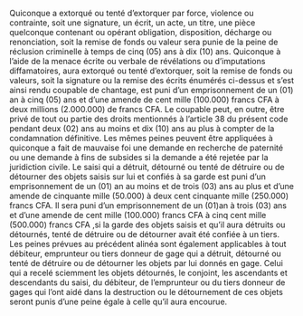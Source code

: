 Quiconque a extorqué ou tenté d’extorquer par force, violence ou contrainte, soit une signature, un écrit, un acte, un titre, une pièce quelconque contenant ou opérant obligation, disposition, décharge ou renonciation, soit la remise de fonds ou valeur sera punie de la peine de réclusion criminelle à temps de cinq (05) ans à dix (10) ans.
Quiconque à l’aide de la menace écrite ou verbale de révélations ou d’imputations diffamatoires, aura extorqué ou tenté d’extorquer, soit la remise de fonds ou valeurs, soit la signature ou la remise des écrits énumérés ci-dessus et s’est ainsi rendu coupable de chantage, est puni d’un emprisonnement de un (01) an à cinq (05) ans et d’une amende de cent mille (100.000) francs CFA à deux millions (2.000.000) de francs CFA.
Le coupable peut, en outre, être privé de tout ou partie des droits mentionnés à l’article 38 du présent code pendant deux (02) ans au moins et dix (10) ans au plus à compter de la condamnation définitive.
Les mêmes peines peuvent être appliquées à quiconque a fait de mauvaise foi une demande en recherche de paternité ou une demande à fins de subsides si la demande a été rejetée par la juridiction civile.
Le saisi qui a détruit, détourné ou tenté de détruire ou de détourner des objets saisis sur lui et confiés à sa garde est puni d’un emprisonnement de un (01) an au moins et de trois (03) ans au plus et d’une amende de cinquante mille (50.000) à deux cent cinquante mille (250.000) francs CFA.
Il sera puni d’un emprisonnement de un (01)an à trois (03) ans et d’une amende de cent mille (100.000) francs CFA à cinq cent mille (500.000) francs CFA ,si la garde des objets saisis et qu’il aura détruits ou détournés, tenté de détruire ou de détourner avait été confiée à un tiers.
Les peines prévues au précédent alinéa sont également applicables à tout débiteur, emprunteur ou tiers donneur de gage qui a détruit, détourné ou tenté de détruire ou de détourner les objets par lui donnés en gage.
Celui qui a recelé sciemment les objets détournés, le conjoint, les ascendants et descendants du saisi, du débiteur, de l’emprunteur ou du tiers donneur de gages qui l’ont aidé dans la destruction ou le détournement de ces objets seront punis d’une peine égale à celle qu’il aura encourue.